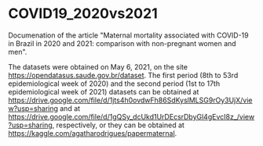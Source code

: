 # COVID19_2020vs2021

Documenation of the article "Maternal mortality associated with COVID-19 in Brazil in 2020 and 2021: comparison with non-pregnant women and men".

The datasets were obtained on May 6, 2021, on the site https://opendatasus.saude.gov.br/dataset. 
The first period (8th to 53rd epidemiological week of 2020) and the second period (1st to 17th epidemiological week of 2021) datasets can be obtained at https://drive.google.com/file/d/1jts4h0ovdwFh86SdKyslMLSG9rOy3UjX/view?usp=sharing and at https://drive.google.com/file/d/1gQSy_dcUkd1UrDEcsrDbyGl4gEvcI8z_/view?usp=sharing, respectively, or they can be obtained at https://kaggle.com/agatharodrigues/papermaternal. 
